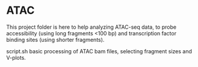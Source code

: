 # ATAC

This project folder is here to help analyzing ATAC-seq data, to probe 
accessibility (using long fragments <100 bp) and transcription factor
binding sites (using shorter fragments).

script.sh
basic processing of ATAC bam files, selecting fragment sizes and V-plots. 

